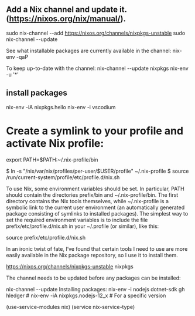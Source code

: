 

## Add a Nix channel and update it.  (https://nixos.org/nix/manual/).

sudo nix-channel --add https://nixos.org/channels/nixpkgs-unstable 
sudo nix-channel --update

See what installable packages are currently available in the channel:
nix-env -qaP

To keep up-to-date with the channel:
nix-channel --update nixpkgs
nix-env -u '*'


## install packages
nix-env -iA nixpkgs.hello
nix-env -i vscodium


# Create a symlink to your profile and activate Nix profile:

export PATH=$PATH:~/.nix-profile/bin


  $ ln -s "/nix/var/nix/profiles/per-user/$USER/profile" ~/.nix-profile
  $ source /run/current-system/profile/etc/profile.d/nix.sh

  To use Nix, some environment variables should be set.
   In particular, 
   PATH should contain the directories prefix/bin and ~/.nix-profile/bin. 
   The first directory contains the Nix tools themselves, 
   while ~/.nix-profile is a symbolic link to the current user environment (an automatically generated package consisting of symlinks to installed packages). The simplest way to set the required environment variables is to include the file prefix/etc/profile.d/nix.sh in your ~/.profile (or similar), like this:


source prefix/etc/profile.d/nix.sh



In an ironic twist of fate, I’ve found that certain tools I need to use are more easily available in the Nix package repository, so I use it to install them.

https://nixos.org/channels/nixpkgs-unstable nixpkgs 

The channel needs to be updated before any packages can be installed:

nix-channel --update 
Installing packages:
nix-env -i nodejs dotnet-sdk gh hledger # nix-env -iA nixpkgs.nodejs-12_x # For a specific version


(use-service-modules nix)
(service nix-service-type)







